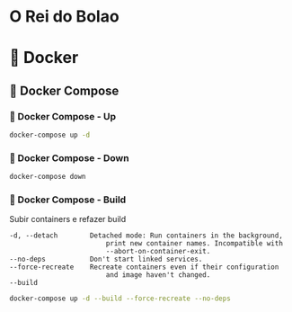 # O Rei do Bolao

# 🐳 Docker

## 🐳 Docker Compose

### 🐳 Docker Compose - Up
    
```bash
docker-compose up -d
```

### 🐳 Docker Compose - Down
    
```bash
docker-compose down
```

### 🐳 Docker Compose - Build

Subir containers e refazer build

```
-d, --detach        Detached mode: Run containers in the background,
                        print new container names. Incompatible with
                        --abort-on-container-exit.
--no-deps           Don't start linked services.
--force-recreate    Recreate containers even if their configuration
                        and image haven't changed.
--build  
```

```bash
docker-compose up -d --build --force-recreate --no-deps
```